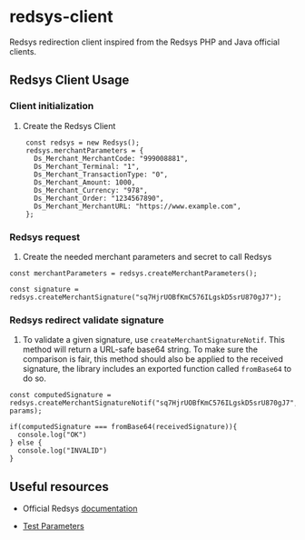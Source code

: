 # redsys-client

Redsys redirection client inspired from the Redsys PHP and Java official clients.

## Redsys Client Usage

### Client initialization

1. Create the Redsys Client

```
    const redsys = new Redsys();
    redsys.merchantParameters = {
      Ds_Merchant_MerchantCode: "999008881",
      Ds_Merchant_Terminal: "1",
      Ds_Merchant_TransactionType: "0",
      Ds_Merchant_Amount: 1000,
      Ds_Merchant_Currency: "978",
      Ds_Merchant_Order: "1234567890",
      Ds_Merchant_MerchantURL: "https://www.example.com",
    };
```

### Redsys request

1. Create the needed merchant parameters and secret to call Redsys

```
const merchantParameters = redsys.createMerchantParameters();

const signature = redsys.createMerchantSignature("sq7HjrUOBfKmC576ILgskD5srU870gJ7");
```

### Redsys redirect validate signature

1. To validate a given signature, use `createMerchantSignatureNotif`. This method will return a URL-safe base64 string. To make sure the comparison is fair, this method should also be applied to the received signature, the library includes an exported function called `fromBase64` to do so.

```
const computedSignature = redsys.createMerchantSignatureNotif("sq7HjrUOBfKmC576ILgskD5srU870gJ7", params);

if(computedSignature === fromBase64(receivedSignature)){
  console.log("OK")
} else {
  console.log("INVALID")
}

```

## Useful resources

- Official Redsys [documentation](https://canales.redsys.es/canales/ayuda/documentacion/Manual%20integracion%20para%20conexion%20por%20Redireccion.pdf)

- [Test Parameters](https://pagosonline.redsys.es/entornosPruebas.html)
